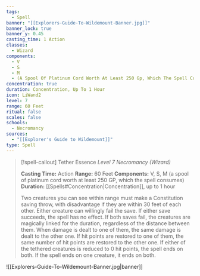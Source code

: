 ```yaml
---
tags:
  - Spell
banner: "[[Explorers-Guide-To-Wildemount-Banner.jpg]]"
banner_lock: true
banner_y: 0.45
casting_time: 1 Action
classes:
  - Wizard
components:
  - V
  - S
  - M
  - (A Spool Of Platinum Cord Worth At Least 250 Gp, Which The Spell Consumes)
concentration: true
duration: Concentration, Up To 1 Hour
icon: LiWand2
level: 7
range: 60 Feet
ritual: false
scales: false
schools:
  - Necromancy
sources:
  - "[[Explorer's Guide to Wildemount]]"
type: Spell
---
```

>[!spell-callout] Tether Essence
>_Level 7 Necromancy (Wizard)_
>
>**Casting Time:** Action
>**Range:** 60 Feet
>**Components:** V, S, M (a spool of platinum cord worth at least 250 GP, which the spell consumes)
>**Duration:** [[Spells#Concentration|Concentration]], up to 1 hour
>
>Two creatures you can see within range must make a Constitution saving throw, with disadvantage if they are within 30 feet of each other. Either creature can willingly fail the save. If either save succeeds, the spell has no effect. If both saves fail, the creatures are magically linked for the duration, regardless of the distance between them. When damage is dealt to one of them, the same damage is dealt to the other one. If hit points are restored to one of them, the same number of hit points are restored to the other one. If either of the tethered creatures is reduced to 0 hit points, the spell ends on both. If the spell ends on one creature, it ends on both.

![[Explorers-Guide-To-Wildemount-Banner.jpg|banner]]
